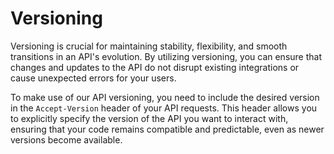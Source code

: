 # Versioning

Versioning is crucial for maintaining stability, flexibility, and smooth transitions in an API's evolution. By utilizing versioning, you can ensure that changes and updates to the API do not disrupt existing integrations or cause unexpected errors for your users.

To make use of our API versioning, you need to include the desired version in the `Accept-Version` header of your API requests. This header allows you to explicitly specify the version of the API you want to interact with, ensuring that your code remains compatible and predictable, even as newer versions become available.
